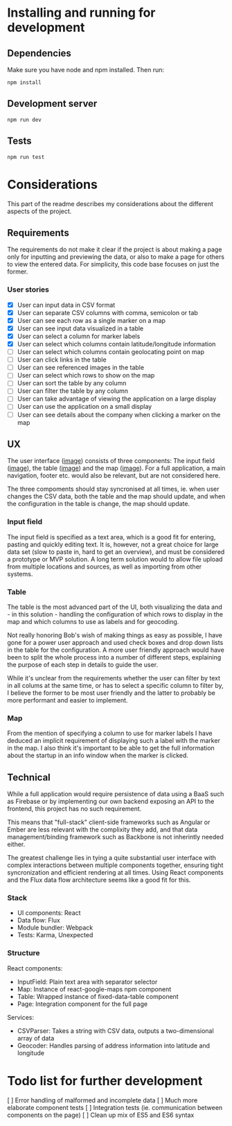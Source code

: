 # Installing and running for development

## Dependencies

Make sure you have node and npm installed. Then run:

    npm install

## Development server

    npm run dev

## Tests

    npm run test

# Considerations

This part of the readme describes my considerations about the different aspects of the project.

## Requirements

The requirements do not make it clear if the project is about making a page only for inputting and previewing the data, or also to make a page for others to view the entered data. For simplicity, this code base focuses on just the former.

### User stories

* [x] User can input data in CSV format
* [x] User can separate CSV columns with comma, semicolon or tab
* [x] User can see each row as a single marker on a map
* [x] User can see input data visualized in a table
* [x] User can select a column for marker labels
* [x] User can select which columns contain latitude/longitude information
* [ ] User can select which columns contain geolocating point on map
* [ ] User can click links in the table
* [ ] User can see referenced images in the table
* [ ] User can select which rows to show on the map
* [ ] User can sort the table by any column
* [ ] User can filter the table by any column
* [ ] User can take advantage of viewing the application on a large display
* [ ] User can use the application on a small display
* [ ] User can see details about the company when clicking a marker on the map

## UX

The user interface ([image](ux/page_structure.jpg)) consists of three components: The input field ([image](ux/input_and_map.jpg)), the table ([image](ux/table.jpg)) and the map ([image](ux/input_and_map.jpg)). For a full application, a main navigation, footer etc. would also be relevant, but are not considered here.

The three compoments should stay syncronised at all times, ie. when user changes the CSV data, both the table and the map should update, and when the configuration in the table is change, the map should update.

### Input field

The input field is specified as a text area, which is a good fit for entering, pasting and quickly editing text. It is, however, not a great choice for large data set (slow to paste in, hard to get an overview), and must be considered a prototype or MVP solution. A long term solution would to allow file upload from multiple locations and sources, as well as importing from other systems.

### Table

The table is the most advanced part of the UI, both visualizing the data and - in this solution - handling the configuration of which rows to display in the map and which columns to use as labels and for geocoding.

Not really honoring Bob's wish of making things as easy as possible, I have gone for a power user approach and used check boxes and drop down lists in the table for the configuration. A more user friendly approach would have been to split the whole process into a number of different steps, explaining the purpose of each step in details to guide the user.

While it's unclear from the requirements whether the user can filter by text in all colums at the same time, or has to select a specific column to filter by, I believe the former to be most user friendly and the latter to probably be more performant and easier to implement.

### Map

From the mention of specifying a column to use for marker labels I have deduced an implicit requirement of displaying such a label with the marker in the map. I also think it's important to be able to get the full information about the startup in an info window when the marker is clicked.

## Technical

While a full application would require persistence of data using a BaaS such as Firebase or by implementing our own backend exposing an API to the frontend, this project has no such requirement.

This means that "full-stack" client-side frameworks such as Angular or Ember are less relevant with the complixity they add, and that data management/binding framework such as Backbone is not inherintly needed either.

The greatest challenge lies in tying a quite substantial user interface with complex interactions between multiple components together, ensuring tight syncronization and efficient rendering at all times. Using React components and the Flux data flow architecture seems like a good fit for this.

### Stack

* UI components: React
* Data flow: Flux
* Module bundler: Webpack
* Tests: Karma, Unexpected

### Structure

React components:

* InputField: Plain text area with separator selector
* Map: Instance of react-google-maps npm component
* Table: Wrapped instance of fixed-data-table component
* Page: Integration component for the full page

Services:

* CSVParser: Takes a string with CSV data, outputs a two-dimensional array of data
* Geocoder: Handles parsing of address information into latitude and longitude

# Todo list for further development

[ ] Error handling of malformed and incomplete data
[ ] Much more elaborate component tests
[ ] Integration tests (ie. communication between components on the page)
[ ] Clean up mix of ES5 and ES6 syntax
